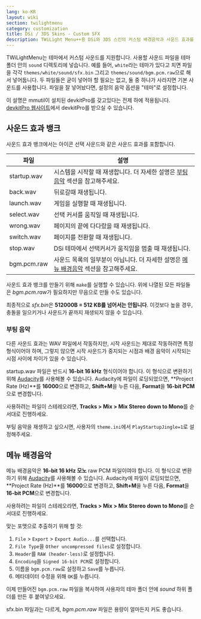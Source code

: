 ```yaml
---
lang: ko-KR
layout: wiki
section: twilightmenu
category: customization
title: DSi / 3DS Skins - Custom SFX
description: TWiLight Menu++용 DSi와 3DS 스킨의 커스텀 배경음악과 사운드 효과를 사용하는 방법
---
```


TWiLightMenu는 테마에서 커스텀 사운드를 지원합니다. 사용할 사운드 파일을 테마 폴더 안의 `sound` 디렉토리에 넣습니다. 예를 들어, `white`라는 테마가 있다고 치면 파일을 각각 `themes/white/sound/sfx.bin` 그리고 `themes/sound/bgm.pcm.raw`으로 해서 넣어둡니다. 두 파일들은 굳이 넣어야 할 필요는 없고, 둘 중 하나가 사라지면 기본 사운드를 사용합니다. 파일을 잘 넣어놨다면, 설정의 음악 옵션을 "테마"로 설정합니다.

이 설명은 mmutil이 설치된 devkitPro를 갖고있다는 전제 하에 적용됩니다. [devkitPro 웹사이트](https://devkitpro.org/wiki/Getting_Started)에서 devkitPro를 받으실 수 있습니다.

## 사운드 효과 뱅크
사운드 효과 뱅크에서는 아이콘 선택 사운드와 같은 사운드 효과를 포함합니다.

| 파일          | 설명                                                              |
| ----------- | --------------------------------------------------------------- |
| startup.wav | 시스템을 시작할 때 재생합니다. 더 자세한 설명은 [부팅 음악](#startup-sound) 섹션을 참고해주세요. |
| back.wav    | 뒤로갈때 재생됩니다.                                                     |
| launch.wav  | 게임을 실행할 때 재생됩니다.                                                |
| select.wav  | 선택 커서를 움직일 때 재생됩니다.                                             |
| wrong.wav   | 페이지의 끝에 다다랐을 때 재생됩니다.                                           |
| switch.wav  | 페이지를 전환할 때 재생됩니다.                                               |
| stop.wav    | DSi 테마에서 선택커서가 움직임을 멈출 때 재생됩니다.                                 |
| bgm.pcm.raw | 사운드 목록의 일부분이 아닙니다. 더 자세한 설명은 [메뉴 배경음악](#menu-bgm) 섹션을 참고해주세요.   |

사운드 효과 뱅크를 만들기 위해 `make`를 실행할 수 있습니다. 위에 나열된 모든 파일들은 *bgm.pcm.raw*가 필요하지만 무음으로 만들 수도 있습니다.

최종적으로 *sfx.bin*은 **512000B = 512 KB를 넘어서는 안됩니다**. 이것보다 높을 경우, 충돌을 일으키거나 사운드가 끝까지 재생되지 않을 수 있습니다.

### 부팅 음악
다른 사운드 효과는 WAV 파일에서 작동하지만, 시작 사운드는 제대로 작동하려면 특정 형식이어야 하며, 그렇지 않으면 시작 사운드가 중지되는 시점과 배경 음악이 시작되는 시점 사이에 차이가 있을 수 있습니다.

startup.wav 파일은 반드시 **16-bit 16 kHz** 형식이어야 합니다. 이 형식으로 변환하기 위해 [Audacity](https://www.audacityteam.org/download/)를 사용해볼 수 있습니다. Audacity에 파일이 로딩되었으면, **Project Rate (Hz)**를 **16000**으로 변경하고, **Shift+M**을 누른 다음, **Format**을 **16-bit PCM**으로 변경합니다.

사용하려는 파일이 스테레오라면, **Tracks > Mix > Mix Stereo down to Mono**를 순서대로 진행하세요.

부팅 음악을 재생하고 싶으시면, 사용자의 `theme.ini`에서 `PlayStartupJingle=1`로 설정해주세요.


## 메뉴 배경음악

메뉴 배경음악은 **16-bit 16 kHz 모노** raw PCM 파일이여야 합니다. 이 형식으로 변환하기 위해 [Audacity](https://www.audacityteam.org/download/)를 사용해볼 수 있습니다. Audacity에 파일이 로딩되었으면, **Project Rate (Hz)**를 **16000**으로 변경하고, **Shift+M**을 누른 다음, **Format**을 **16-bit PCM**으로 변경합니다.

사용하려는 파일이 스테레오라면, **Tracks > Mix > Mix Stereo down to Mono**를 순서대로 진행하세요.

맞는 포맷으로 추출하기 위해 할 것:
1. `File` > `Export` > `Export Audio...`를 선택합니다.
1. `File Type`을 `Other uncompressed files`로 설정합니다.
1. `Header`를 `RAW (header-less)`로 설정합니다.
1. `Encoding`을 `Signed 16-bit PCM`로 설정합니다.
1. 이름을 `bgm.pcm.raw`로 설정하고 `Save`를 누릅니다.
1. 메타데이터 수정을 위해 `OK`를 누릅니다.

이제 만들어진 `bgm.pcm.raw` 파일을 복사하여 사용자의 테마 폴더 안에 *sound* 하위 폴더를 만든 후 붙여넣으세요.

sfx.bin 파일과는 다르게, *bgm.pcm.raw* 파일은 용량이 얼마든지 커도 좋습니다.
